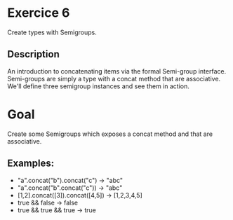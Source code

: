 # Exercice 6

Create types with Semigroups.

## Description

An introduction to concatenating items via the formal Semi-group interface. Semi-groups are simply a type with a concat method that are associative. We'll define three semigroup instances and see them in action.

# Goal

Create some Semigroups which exposes a concat method and that are associative.

## Examples:

 - "a".concat("b").concat("c") -> "abc"
 - "a".concat("b".concat("c")) -> "abc"
 - [1,2].concat([3]).concat([4,5]) -> [1,2,3,4,5]
 - true && false -> false
 - true && true && true -> true
